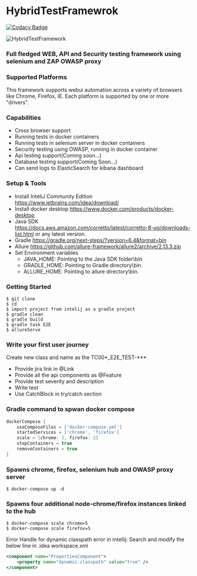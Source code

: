 # HybridTestFramewrok
[![Codacy Badge](https://api.codacy.com/project/badge/Grade/2ffd9c97725645c2bcda860988dc0baf)](https://www.codacy.com/manual/dipjyotimetia/HybridTestFramewrok?utm_source=github.com&amp;utm_medium=referral&amp;utm_content=dipjyotimetia/HybridTestFramewrok&amp;utm_campaign=Badge_Grade)

![HybridTestFramework](https://github.com/dipjyotimetia/HybridTestFramewrok/workflows/HybridTestFramework/badge.svg)
### Full fledged WEB, API and Security testing framework using selenium and ZAP OWASP proxy

### Supported Platforms  
This framework supports webui automation across a variety of browsers like Chrome, Firefox, IE. Each platform is supported by one or more "drivers".

### Capabilities
* Cross browser support
* Running tests in docker containers
* Running tests in selenium server in docker containers
* Security testing using OWASP, running in docker container
* Api testing support(Coming soon...)
* Database testing support(Coming Soon...)   
* Can send logs to ElasticSearch for kibana dashboard
    
### Setup & Tools
* Install InteliJ Community Edition
  https://www.jetbrains.com/idea/download/
* Install docker desktop 
  https://www.docker.com/products/docker-desktop    
* Java SDK  
  https://docs.aws.amazon.com/corretto/latest/corretto-8-ug/downloads-list.html or any latest version.
* Gradle
  https://gradle.org/next-steps/?version=6.4&format=bin
* Allure
  https://github.com/allure-framework/allure2/archive/2.13.3.zip    
* Set Environment variables      
    * JAVA_HOME: Pointing to the Java SDK folder\bin
    * GRADLE_HOME: Pointing to Gradle directory\bin.
    * ALLURE_HOME: Pointing to allure directory\bin.
 
### Getting Started
```shell script
$ git clone 
$ cd 
$ import project from intelij as a gradle project
$ gradle clean
$ gradle build
$ gradle task E2E
$ allureServe
```

### Write your first user journey
Create new class and name as the TC00*_E2E_TEST-***
 - Provide jira link in @Link
 - Provide all the api components as @Feature
 - Provide test severity and description
 - Write test
 - Use CatchBlock in try/catch section

### Gradle command to spwan docker compose
```groovy
dockerCompose {
    useComposeFiles = ['docker-compose.yml']
    startedServices = ['chrome', 'firefox']
    scale = [chrome: 2, firefox: 2]
    stopContainers = true
    removeContainers = true
}
```

### Spawns chrome, firefox, selenium hub and OWASP proxy server    
```shell script
$ docker-compose up -d
```

### Spawns four additional node-chrome/firefox instances linked to the hub
```shell script
$ docker-compose scale chrome=5
$ docker-compose scale firefox=5
```

Error Handle for dynamic classpath error in intellij:
Search and modify the below line in .idea workspace.xml
```xml
<component name="PropertiesComponent">
    <property name="dynamic.classpath" value="true" />
</component>
```